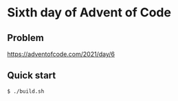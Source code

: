 # Sixth day of Advent of Code

## Problem
<https://adventofcode.com/2021/day/6>

## Quick start
```console
$ ./build.sh
```
